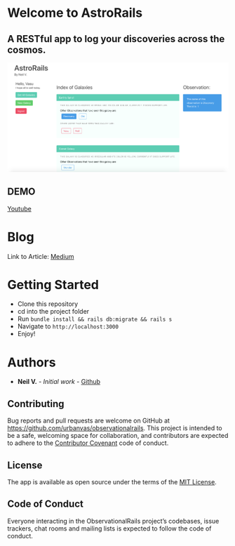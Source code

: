 # Welcome to AstroRails 
## A RESTful app to log your discoveries across the cosmos.

![Homepage](lib/assets/index.png)

## DEMO

[Youtube](https://youtu.be/aC0qL-QG9NA)

# Blog

Link to Article:
[Medium](https://medium.com/@neilvseejoor/restful-routes-in-rails-8fc2b0d66dd6)


# Getting Started
* Clone this repository
* cd into the project folder
* Run
`bundle install && rails db:migrate && rails s`
* Navigate to `http://localhost:3000`
* Enjoy!

# Authors
* **Neil V.** - *Initial work* - [Github](https://github.com/urbanvas)

## Contributing

Bug reports and pull requests are welcome on GitHub at https://github.com/urbanvas/observationalrails. This project is intended to be a safe, welcoming space for collaboration, and contributors are expected to adhere to the [Contributor Covenant](http://contributor-covenant.org) code of conduct.

## License

The app is available as open source under the terms of the [MIT License](https://opensource.org/licenses/MIT).

## Code of Conduct

Everyone interacting in the ObservationalRails project’s codebases, issue trackers, chat rooms and mailing lists is expected to follow the code of conduct.

